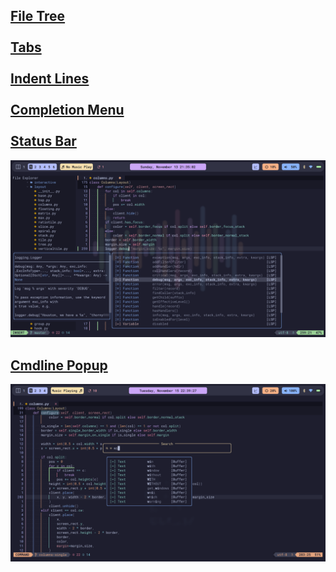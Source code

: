 ## <a href="https://github.com/nvim-tree/nvim-tree.lua">File Tree</a><br><br><a href="https://github.com/akinsho/bufferline.nvim">Tabs</a><br><br><a href="https://github.com/lukas-reineke/indent-blankline.nvim">Indent Lines</a><br><br><a href="https://github.com/hrsh7th/nvim-cmp">Completion Menu</a><br><br><a href="https://github.com/nvim-lualine/lualine.nvim">Status Bar</a>
<img src="screenshots/tree-cmp.png">

## <a href="https://github.com/folke/noice.nvim">Cmdline Popup</a>
<img src="screenshots/noice.png">
